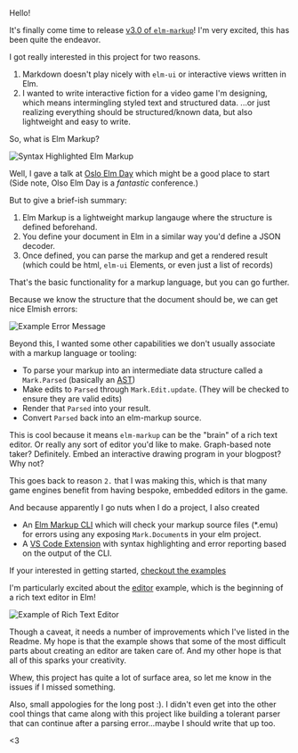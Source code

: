 
Hello!

It's finally come time to release [v3.0 of `elm-markup`](https://package.elm-lang.org/packages/mdgriffith/elm-markup/latest/)!  I'm very excited, this has been quite the endeavor.

I got really interested in this project for two reasons.

1. Markdown doesn't play nicely with `elm-ui` or interactive views written in Elm.
2. I wanted to write interactive fiction for a video game I'm designing, which means intermingling styled text and structured data.  ...or just realizing everything should be structured/known data, but also lightweight and easy to write.

So, what is Elm Markup?

![Syntax Highlighted Elm Markup](https://github.com/mdgriffith/elm-markup/blob/master/examples/highlighted-code.png?raw=true)

Well, I gave a talk at [Oslo Elm Day](https://www.youtube.com/watch?v=8Zd3ocr9Di8) which might be a good place to start (Side note, Olso Elm Day is a *fantastic* conference.)

But to give a brief-ish summary:

1. Elm Markup is a lightweight markup langauge where the structure is defined beforehand.
2. You define your document in Elm in a similar way you'd define a JSON decoder.
3. Once defined, you can parse the markup and get a rendered result (which could be html, `elm-ui` Elements, or even just a list of records)

That's the basic functionality for a markup language, but you can go further.

Because we know the structure that the document should be, we can get nice Elmish errors:

![Example Error Message](https://github.com/mdgriffith/elm-markup/blob/master/examples/example-error.png?raw=true)

Beyond this, I wanted some other capabilities we don't usually associate with a markup language or tooling:

- To parse your markup into an intermediate data structure called a `Mark.Parsed` (basically an [AST](https://en.wikipedia.org/wiki/Abstract_syntax_tree))
- Make edits to `Parsed` through `Mark.Edit.update`.  (They will be checked to ensure they are valid edits)
- Render that `Parsed` into your result.
- Convert `Parsed` back into an elm-markup source.

This is cool because it means `elm-markup` can be the "brain" of a rich text editor.  Or really any sort of editor you'd like to make.  Graph-based note taker?  Definitely.  Embed an interactive drawing program in your blogpost?  Why not?

This goes back to reason `2.` that I was making this, which is that many game engines benefit from having bespoke, embedded editors in the game.

And because apparently I go nuts when I do a project, I also created

- An [Elm Markup CLI](https://github.com/mdgriffith/elm-markup-cli) which will check your markup source files (*.emu) for errors using any exposing `Mark.Document`s in your elm project.
- A [VS Code Extension](https://marketplace.visualstudio.com/items?itemName=mdgriffith.elm-markup-vscode) with syntax highlighting and error reporting based on the output of the CLI.

If your interested in getting started, [checkout the examples](https://github.com/mdgriffith/elm-markup/tree/master/examples)

I'm particularly excited about the [editor](https://github.com/mdgriffith/elm-markup/tree/master/examples/editor) example, which is the beginning of a rich text editor in Elm!

![Example of Rich Text Editor](https://github.com/mdgriffith/elm-markup/blob/master/examples/elm-markup-editor.gif?raw=true)

Though a caveat, it needs a number of improvements which I've listed in the Readme. My hope is that the example shows that some of the most difficult parts about creating an editor are taken care of. And my other hope is that all of this sparks your creativity.

Whew, this project has quite a lot of surface area, so let me know in the issues if I missed something.

Also, small appologies for the long post :).  I didn't even get into the other cool things that came along with this project like building a tolerant parser that can continue after a parsing error...maybe I should write that up too.

<3
